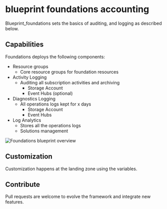 # blueprint foundations accounting

Blueprint_foundations sets the basics of auditing, and logging as described below.

## Capabilities

Foundations deploys the following components:

 - Resource groups
    - Core resource groups for foundation resources
 - Activity Logging
    - Auditing all subscription activities and archiving
        - Storage Account
        - Event Hubs (optional)
 - Diagnostics Logging
    - All operations logs kept for x days
        - Storage Account
        - Event Hubs
 - Log Analytics
    - Stores all the operations logs
    - Solutions management

![Foundations blueprint overview](../_pictures/caf_foundations_blueprint.png)

## Customization

Customization happens at the landing zone using the variables.

## Contribute

Pull requests are welcome to evolve the framework and integrate new features.
